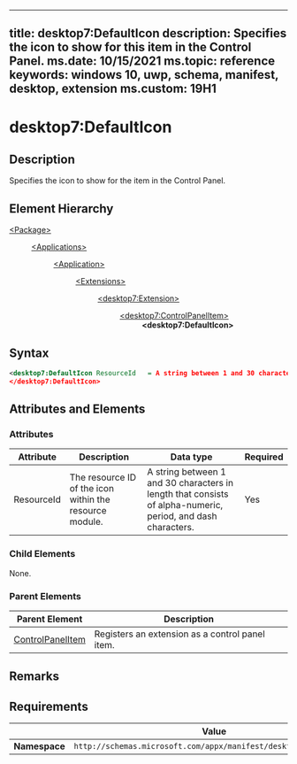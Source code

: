 ﻿---

title: desktop7:DefaultIcon
description: Specifies the icon to show for this item in the Control Panel.
ms.date: 10/15/2021
ms.topic: reference
keywords: windows 10, uwp, schema, manifest, desktop, extension 
ms.custom: 19H1
---

# desktop7:DefaultIcon

## Description
Specifies the icon to show for the item in the Control Panel.

## Element Hierarchy
<dl>
<dt><a href="element-package.md">&lt;Package&gt;</a></dt>
<dd>
<dl>
<dt><a href="element-applications.md">&lt;Applications&gt;</a></dt>
<dd>
<dl>
<dt><a href="element-application.md">&lt;Application&gt;</a></dt>
<dd>
<dl>
<dt><a href="element-1-extensions.md">&lt;Extensions&gt;</a></dt>
<dd>
<dl>
<dt><a href="element-desktop7-extension.md">&lt;desktop7:Extension&gt;</a></dt>
<dd>
<dl>
<dt><a href="element-desktop7-controlpanelitem.md">&lt;desktop7:ControlPanelItem&gt;</a></dt>
<dd><b>&lt;desktop7:DefaultIcon&gt;</b></dd>
</dl>
</dd>
</dl>
</dd>
</dl>
</dd>
</dl>
</dd>
</dl>
</dd>
</dl>


## Syntax

```xml
<desktop7:DefaultIcon ResourceId   = A string between 1 and 30 characters in length that consists of alpha-numeric, period, and dash characters.>
</desktop7:DefaultIcon>
```


## Attributes and Elements

### Attributes

| Attribute | Description | Data type | Required |
|-----------|-------------|-----------|----------|
| ResourceId | The resource ID of the icon within the resource module. | A string between 1 and 30 characters in length that consists of alpha-numeric, period, and dash characters. | Yes |

### Child Elements

None.

### Parent Elements

| Parent Element | Description |
|---------------|-------------|
| [ControlPanelItem](element-desktop7-controlpanelitem.md) | Registers an extension as a control panel item. |  


## Remarks



## Requirements

|               |     Value                                                        |
|---------------|-------------------------------------------------------------|
| **Namespace** | `http://schemas.microsoft.com/appx/manifest/desktop/windows10/7` |